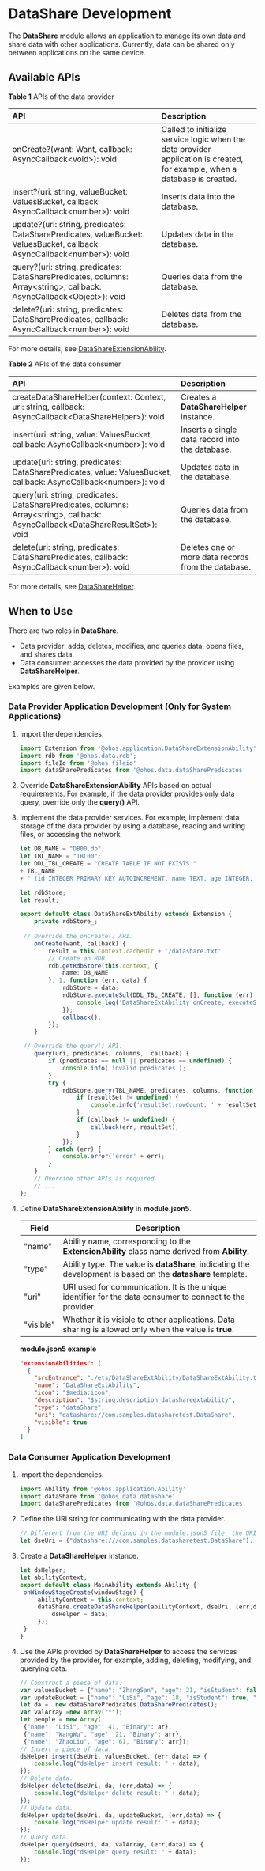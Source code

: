 # DataShare Development
The **DataShare** module allows an application to manage its own data and share data with other applications. Currently, data can be shared only between applications on the same device.

## Available APIs

**Table 1** APIs of the data provider

|API|Description|
|:------|:------|
|onCreate?(want: Want, callback: AsyncCallback&lt;void&gt;): void|Called to initialize service logic when the data provider application is created, for example, when a database is created.|
|insert?(uri: string, valueBucket: ValuesBucket, callback: AsyncCallback&lt;number&gt;): void|Inserts data into the database.|
|update?(uri: string, predicates: DataSharePredicates, valueBucket: ValuesBucket, callback: AsyncCallback&lt;number&gt;): void|Updates data in the database.|
|query?(uri: string, predicates: DataSharePredicates, columns: Array&lt;string&gt;, callback: AsyncCallback&lt;Object&gt;): void|Queries data from the database.|
|delete?(uri: string, predicates: DataSharePredicates, callback: AsyncCallback&lt;number&gt;): void|Deletes data from the database.|

For more details, see [DataShareExtensionAbility](../reference/apis/js-apis-application-DataShareExtensionAbility.md).

**Table 2** APIs of the data consumer

| API                                                      | Description                              |
| :----------------------------------------------------------- | :--------------------------------- |
| createDataShareHelper(context: Context, uri: string, callback: AsyncCallback&lt;DataShareHelper&gt;): void | Creates a **DataShareHelper** instance.             |
| insert(uri: string, value: ValuesBucket, callback: AsyncCallback&lt;number&gt;): void | Inserts a single data record into the database.        |
| update(uri: string, predicates: DataSharePredicates, value: ValuesBucket, callback: AsyncCallback&lt;number&gt;): void | Updates data in the database.          |
| query(uri: string, predicates: DataSharePredicates, columns: Array&lt;string&gt;, callback: AsyncCallback&lt;DataShareResultSet&gt;): void | Queries data from the database.              |
| delete(uri: string, predicates: DataSharePredicates, callback: AsyncCallback&lt;number&gt;): void | Deletes one or more data records from the database.|

For more details, see [DataShareHelper](../reference/apis/js-apis-data-dataShare.md).

## When to Use

There are two roles in **DataShare**.

- Data provider: adds, deletes, modifies, and queries data, opens files, and shares data.
- Data consumer: accesses the data provided by the provider using **DataShareHelper**.

Examples are given below.

### Data Provider Application Development (Only for System Applications)

1. Import the dependencies.

   ```ts
   import Extension from '@ohos.application.DataShareExtensionAbility'
   import rdb from '@ohos.data.rdb';
   import fileIo from '@ohos.fileio'
   import dataSharePredicates from '@ohos.data.dataSharePredicates'
   ```

2. Override **DataShareExtensionAbility** APIs based on actual requirements. For example, if the data provider provides only data query, override only the **query()** API.

3. Implement the data provider services. For example, implement data storage of the data provider by using a database, reading and writing files, or accessing the network.

   ```ts
   let DB_NAME = "DB00.db";
   let TBL_NAME = "TBL00";
   let DDL_TBL_CREATE = "CREATE TABLE IF NOT EXISTS "
   + TBL_NAME
   + " (id INTEGER PRIMARY KEY AUTOINCREMENT, name TEXT, age INTEGER, isStudent BOOLEAN, Binary BINARY)";
   
   let rdbStore;
   let result;
   
   export default class DataShareExtAbility extends Extension {
       private rdbStore_;
       
   	// Override the onCreate() API.
       onCreate(want, callback) {
           result = this.context.cacheDir + '/datashare.txt'
           // Create an RDB.
           rdb.getRdbStore(this.context, {
               name: DB_NAME
           }, 1, function (err, data) {
               rdbStore = data;
               rdbStore.executeSql(DDL_TBL_CREATE, [], function (err) {
                   console.log('DataShareExtAbility onCreate, executeSql done err:' + JSON.stringify(err));
               });
               callback();
           });
       }
   
   	// Override the query() API.
       query(uri, predicates, columns,  callback) {
           if (predicates == null || predicates == undefined) {
               console.info('invalid predicates');
           }
           try {
               rdbStore.query(TBL_NAME, predicates, columns, function (err, resultSet) {
                   if (resultSet != undefined) {
                       console.info('resultSet.rowCount: ' + resultSet.rowCount);
                   }
                   if (callback != undefined) {
                       callback(err, resultSet);
                   }
               });
           } catch (err) {
               console.error('error' + err);
           }
       }
       // Override other APIs as required.
       // ...
   };
   ```

4. Define **DataShareExtensionAbility** in **module.json5**.

   | Field| Description                                                    |
   | ------------ | ------------------------------------------------------------ |
   | "name"       | Ability name, corresponding to the **ExtensionAbility** class name derived from **Ability**.        |
   | "type"       | Ability type. The value is **dataShare**, indicating the development is based on the **datashare** template.|
   | "uri"        | URI used for communication. It is the unique identifier for the data consumer to connect to the provider.               |
   | "visible"    | Whether it is visible to other applications. Data sharing is allowed only when the value is **true**.|

   **module.json5 example**

   ```json
   "extensionAbilities": [
     {
       "srcEntrance": "./ets/DataShareExtAbility/DataShareExtAbility.ts",
       "name": "DataShareExtAbility",
       "icon": "$media:icon",
       "description": "$string:description_datashareextability",
       "type": "dataShare",
       "uri": "datashare://com.samples.datasharetest.DataShare",
       "visible": true
     }
   ]
   ```

### Data Consumer Application Development

1. Import the dependencies.

   ```ts
   import Ability from '@ohos.application.Ability'
   import dataShare from '@ohos.data.dataShare'
   import dataSharePredicates from '@ohos.data.dataSharePredicates'
   ```
   
2. Define the URI string for communicating with the data provider.

   ```ts
   // Different from the URI defined in the module.json5 file, the URI passed in the parameter has an extra slash (/), because there is a DeviceID parameter between the second and the third slash (/).
   let dseUri = ("datashare:///com.samples.datasharetest.DataShare");
   ```
   
2. Create a **DataShareHelper** instance.

   ```ts
   let dsHelper;
   let abilityContext;
   export default class MainAbility extends Ability {
   	onWindowStageCreate(windowStage) {
   		abilityContext = this.context;
   		dataShare.createDataShareHelper(abilityContext, dseUri, (err,data)=>{
   			dsHelper = data;
   		});
   	}
   }
   ```
   
3. Use the APIs provided by **DataShareHelper** to access the services provided by the provider, for example, adding, deleting, modifying, and querying data.

   ```ts
   // Construct a piece of data.
   var valuesBucket = {"name": "ZhangSan", "age": 21, "isStudent": false, "Binary": new Uint8Array([1,2,3])};
   var updateBucket = {"name": "LiSi", "age": 18, "isStudent": true, "Binary": new Uint8Array([1,2,3])};
   let da =  new dataSharePredicates.DataSharePredicates();
   var valArray =new Array("*");
   let people = new Array(
   	{"name": "LiSi", "age": 41, "Binary": ar},
   	{"name": "WangWu", "age": 21, "Binary": arr},
   	{"name": "ZhaoLiu", "age": 61, "Binary": arr});
   // Insert a piece of data.
   dsHelper.insert(dseUri, valuesBucket, (err,data) => {
       console.log("dsHelper insert result: " + data);
   });
   // Delete data.
   dsHelper.delete(dseUri, da, (err,data) => {
       console.log("dsHelper delete result: " + data);
   });
   // Update data.
   dsHelper.update(dseUri, da, updateBucket, (err,data) => {
       console.log("dsHelper update result: " + data);
   });
   // Query data.
   dsHelper.query(dseUri, da, valArray, (err,data) => {
       console.log("dsHelper query result: " + data);
   });
   ```
   
